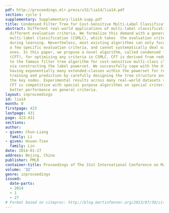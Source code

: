 ```yaml
---
pdf: http://proceedings.mlr.press/v32/lia14/lia14.pdf
section: cycle-1
supplementary: Supplementary:lia14-supp.pdf
title: Condensed Filter Tree for Cost-Sensitive Multi-Label Classification
abstract: Different real-world applications of multi-label classification often demand
  different evaluation criteria. We formalize this demand with a general setup, cost-sensitive
  multi-label classification (CSMLC), which takes  the evaluation criteria into account
  during learning. Nevertheless, most existing algorithms can only focus on optimizing
  a few specific evaluation criteria, and cannot systematically deal with different
  ones. In this paper, we propose a novel algorithm, called condensed filter tree
  (CFT), for optimizing any criteria in CSMLC. CFT is derived from reducing CSMLC
  to the famous filter tree algorithm for cost-sensitive multi-class classification
  via constructing the label powerset. We successfully cope with the difficulty of
  having exponentially many extended-classes within the powerset for representation,
  training and prediction by carefully designing the tree structure and focusing on
  the key nodes. Experimental results across many real-world datasets validate that
  CFT is competitive with special purpose algorithms on special criteria and reaches
  better performance on general criteria.
layout: inproceedings
id: lia14
month: 0
firstpage: 423
lastpage: 431
page: 423-431
sections: 
author:
- given: Chun-Liang
  family: Li
- given: Hsuan-Tien
  family: Lin
date: 2014-01-27
address: Bejing, China
publisher: PMLR
container-title: Proceedings of The 31st International Conference on Machine Learning
volume: '32'
genre: inproceedings
issued:
  date-parts:
  - 2014
  - 1
  - 27
# Format based on citeproc: http://blog.martinfenner.org/2013/07/30/citeproc-yaml-for-bibliographies/
---
```


